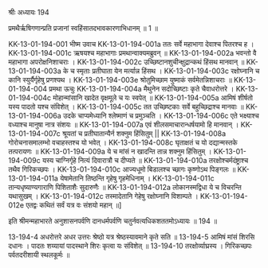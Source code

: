 श्रीः
अध्यायः 194

प्रमथैर्ऋषिगणान्प्रति प्रजानां स्वहिंसातदभावकारणाभिधानम् ॥ 1 ॥

KK-13-01-194-001	भीष्म उवाच 
KK-13-01-194-001a	ततः सर्वे महाभागा देवाश्च पितरश्च ह ।
KK-13-01-194-001c	ऋषयश्च महाभागाः प्रमथान्वाक्यमब्रुवन् ॥
KK-13-01-194-002a	भवन्तो वै महाभागा अपरोक्षनिशाचराः ।
KK-13-01-194-002c	उच्छिष्टानशुचीन्क्षुद्रान्कथं हिंसथ मानवान् ॥
KK-13-01-194-003a	के च स्मृताः प्रतीघाता येन मर्त्यान्न हिंसथ ।
KK-13-01-194-003c	रक्षोघ्नानि च कानि स्युर्यैर्गृहेषु प्रणश्यथ ।
KK-13-01-194-003e	श्रोतुमिच्छाम युष्माकं सर्वमेतन्निशाचराः ॥
KK-13-01-194-004	प्रमथा ऊचुः 
KK-13-01-194-004a	मैथुनेन सदोच्छिष्टाः कृते चैवाधरोत्तरे ।
KK-13-01-194-004c	मोहान्मांसानि खादेत वृक्षमूले च यः स्वपेत् ॥
KK-13-01-194-005a	आमिषं शीर्षतो यस्य पादतो यश्च संविशेत् ।
KK-13-01-194-005c	तत उच्छिष्टकाः सर्वे बहुच्छिद्राश्च मानवाः ॥
KK-13-01-194-006a	उदके चाप्यमेध्यानि श्लेष्माणं च प्रमुञ्चति ।
KK-13-01-194-006c	एते भक्ष्याश्च वध्याश्च मानुषा नात्र संशयः ॥
KK-13-01-194-007a	एवं शीलसमाचारान्धर्षयामो हि मानवान् ।
KK-13-01-194-007c	श्रूयतां च प्रतीघातान्यैर्न शक्नुम हिंसितुम् ||
KK-13-01-194-008a	गोरोचनासमालम्भो वचाहस्तश्च यो भवेत् ।
KK-13-01-194-008c	घृताक्षतं च यो दद्यान्मस्तके तत्परायणः ॥
KK-13-01-194-009a	ये च मांसं न खादन्ति तान्न शक्नुम हिंसितुम् ।
KK-13-01-194-009c	यस्य चाग्निर्गृहे नित्यं दिवारात्रौ च दीप्यते ॥
KK-13-01-194-010a	तरक्षोश्चर्मदंष्ट्राश्च तथैव गिरिकच्छपः ।
KK-13-01-194-010c	आज्यधूमो बिडालश्च च्छागः कृष्णोऽथ पिङ्गलः ॥
KK-13-01-194-011a	येषामेतानि तिष्ठन्ति गृहेषु गृहमेधिनाम् ।
KK-13-01-194-011c	तान्यधृष्याण्यगाराणि पिशिताशैः सुदारुणैः ॥
KK-13-01-194-012a	लोकानस्मद्विधा ये च विचरन्ति यथासुखम् ।
KK-13-01-194-012c	तस्मादेतानि गेहेषु रक्षोघ्नानि विशाम्पते ।
KK-13-01-194-012e	एतद्वः कथितं सर्वं यत्र वः संशयो महान् ॥] 

इति श्रीमन्महाभारते अनुशासनपर्वणि दानधर्मपर्वणि चतुर्नवत्यधिकशततमोऽध्यायः ॥ 194 ॥

13-194-4 अधरोत्तरे अधर उत्तरः श्रेष्ठो यत्र श्रेष्ठस्यावमाने कृते सति ॥ 13-194-5 आमिषं मांसं शिरसि दधानः । पादतः शय्यायां पादस्थाने शिरः कृत्वा यः संविशेत् ॥ 13-194-10 तरक्षोर्व्याघ्रस्य । गिरिकच्छपः पर्वतदरीशायी स्थलकूर्मः ॥
